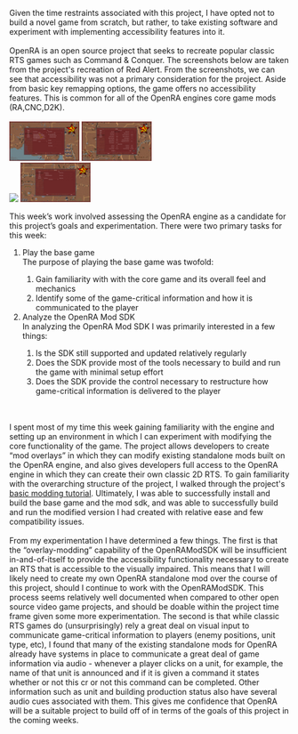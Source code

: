 Given the time restraints associated with this project, I have opted not to build a novel game from scratch, but rather, to take existing software and experiment with implementing accessibility features into it. 
<br>
<br>
OpenRA is an open source project that seeks to recreate popular classic RTS games such as Command & Conquer. The screenshots below are taken from the project's recreation of Red Alert. From the screenshots, we can see that accessibility was not a primary consideration for the project. Aside from basic key remapping options, the game offers no accessibility features. This is common for all of the OpenRA engines core game mods (RA,CNC,D2K). 
<br>
<br>
<img style="width:25%; text-align:center" src="https://github.com/atjohans/Project-Apricate/blob/gh-pages/assets/images/image1.png?raw=true">
<img style="width:25%; text-align:center" src="https://github.com/atjohans/Project-Apricate/blob/gh-pages/assets/images/image2.png?raw=true">
<br>
<img style="width:25%; text-align:center" src="https://github.com/atjohans/Project-Apricate/blob/gh-pages/assets/images/image3.png?raw=true">
<img style="width:25%; text-align:center" src="https://github.com/atjohans/Project-Apricate/blob/gh-pages/assets/images/image4.png?raw=true">


This week’s work involved assessing the OpenRA engine as a candidate for this project’s goals and experimentation. There were two primary tasks for this week:
<ol>
  <li>
    Play the base game
  </li>
    The purpose of playing the base game was twofold: 
  <ol>
<li>
  Gain familiarity with with the core game and its overall feel and mechanics 
    </li>
    <li>
  Identify some of the game-critical information and how it is communicated to the player
    </li>
  </ol>
<li>
  Analyze the OpenRA Mod SDK 
</li>
  In analyzing the OpenRA Mod SDK I was primarily interested in a few things: 
  <ol>
    <li>Is the SDK still supported and updated relatively regularly </li>
<li>Does the SDK provide most of the tools necessary to build and run the game with minimal setup effort </li>
<li>Does the SDK provide the control necessary to restructure how game-critical information is delivered to the player</li>
    </ol>
</ol>

<br>
<br>
I spent most of my time this week gaining familiarity with the engine and setting up an environment in which I can experiment with modifying the core functionality of the game. The project allows developers to create “mod overlays” in which they can modify existing standalone mods built on the OpenRA engine, and also gives developers full access to the OpenRA engine in which they can create their own classic 2D RTS. To gain familiarity with the overarching structure of the project, I walked through the project's <a href="https://github.com/OpenRA/OpenRAModSDK/wiki/Getting-Started">basic modding tutorial</a>. Ultimately, I was able to successfully install and build the base game and the mod sdk, and was able to successfully build and run the modified version I had created with relative ease and few compatibility issues. 
<br>
<br>
From my experimentation I have determined a few things.  The first is that the “overlay-modding” capability of the OpenRAModSDK will be insufficient in-and-of-itself to provide the accessibility functionality necessary to create an RTS that is accessible to the visually impaired. This means that I will likely need to create my own OpenRA standalone mod over the course of this project, should I continue to work with the OpenRAModSDK. This process seems relatively well documented when compared to other open source video game projects, and should be doable within the project time frame given some more experimentation. The second is that while classic RTS games do (unsurprisingly) rely a great deal on visual input to communicate game-critical information to players (enemy positions, unit type, etc), I found that many of the existing standalone mods for OpenRA already have systems in place to communicate a great deal of game information via audio - whenever a player clicks on a unit, for example, the name of that unit is announced and if it is given a command it states whether or not this cr or not this command can be completed. Other information such as unit and building production status also have several audio cues associated with them. This gives me confidence that OpenRA will be a suitable project to build off of in terms of the goals of this project in the coming weeks. 
